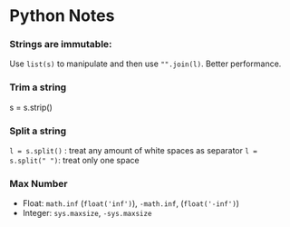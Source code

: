 # Python Notes

### Strings are immutable:
Use `list(s)` to manipulate and then use `"".join(l)`. Better performance.

### Trim a string
s = s.strip()

### Split a string
`l = s.split()` : treat any amount of white spaces as separator
`l = s.split(" ")`: treat only one space

### Max Number
* Float: `math.inf` (`float('inf')`), `-math.inf`, (`float('-inf')`)
* Integer: `sys.maxsize`, `-sys.maxsize`